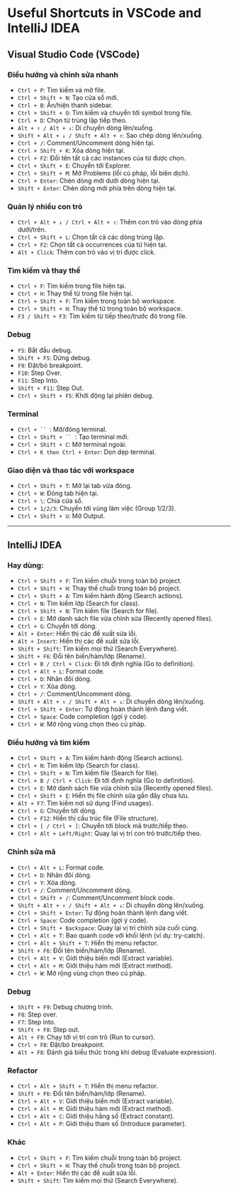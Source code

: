 # Useful Shortcuts in VSCode and IntelliJ IDEA
 
## Visual Studio Code (VSCode)
 
### Điều hướng và chỉnh sửa nhanh
- `Ctrl + P`: Tìm kiếm và mở file.
- `Ctrl + Shift + N`: Tạo cửa sổ mới.
- `Ctrl + B`: Ẩn/hiện thanh sidebar.
- `Ctrl + Shift + O`: Tìm kiếm và chuyển tới symbol trong file.
- `Ctrl + D`: Chọn từ trùng lặp tiếp theo.
- `Alt + ↑ / Alt + ↓`: Di chuyển dòng lên/xuống.
- `Shift + Alt + ↓ / Shift + Alt + ↑`: Sao chép dòng lên/xuống.
- `Ctrl + /`: Comment/Uncomment dòng hiện tại.
- `Ctrl + Shift + K`: Xóa dòng hiện tại.
- `Ctrl + F2`: Đổi tên tất cả các instances của từ được chọn.
- `Ctrl + Shift + E`: Chuyển tới Explorer.
- `Ctrl + Shift + M`: Mở Problems (lỗi cú pháp, lỗi biên dịch).
- `Ctrl + Enter`: Chèn dòng mới dưới dòng hiện tại.
- `Shift + Enter`: Chèn dòng mới phía trên dòng hiện tại.
 
### Quản lý nhiều con trỏ
- `Ctrl + Alt + ↓ / Ctrl + Alt + ↑`: Thêm con trỏ vào dòng phía dưới/trên.
- `Ctrl + Shift + L`: Chọn tất cả các dòng trùng lặp.
- `Ctrl + F2`: Chọn tất cả occurrences của từ hiện tại.
- `Alt + Click`: Thêm con trỏ vào vị trí được click.
 
### Tìm kiếm và thay thế
- `Ctrl + F`: Tìm kiếm trong file hiện tại.
- `Ctrl + H`: Thay thế từ trong file hiện tại.
- `Ctrl + Shift + F`: Tìm kiếm trong toàn bộ workspace.
- `Ctrl + Shift + H`: Thay thế từ trong toàn bộ workspace.
- `F3 / Shift + F3`: Tìm kiếm từ tiếp theo/trước đó trong file.
 
### Debug
- `F5`: Bắt đầu debug.
- `Shift + F5`: Dừng debug.
- `F9`: Đặt/bỏ breakpoint.
- `F10`: Step Over.
- `F11`: Step Into.
- `Shift + F11`: Step Out.
- `Ctrl + Shift + F5`: Khởi động lại phiên debug.
 
### Terminal
- `Ctrl + `` `: Mở/đóng terminal.
- `Ctrl + Shift + `` `: Tạo terminal mới.
- `Ctrl + Shift + C`: Mở terminal ngoài.
- `Ctrl + K then Ctrl + Enter`: Dọn dẹp terminal.
 
### Giao diện và thao tác với workspace
- `Ctrl + Shift + T`: Mở lại tab vừa đóng.
- `Ctrl + W`: Đóng tab hiện tại.
- `Ctrl + \`: Chia cửa sổ.
- `Ctrl + 1/2/3`: Chuyển tới vùng làm việc (Group 1/2/3).
- `Ctrl + Shift + U`: Mở Output.
 
---
 
## IntelliJ IDEA

### Hay dùng: 
- `Ctrl + Shift + F`: Tìm kiếm chuỗi trong toàn bộ project.
- `Ctrl + Shift + H`: Thay thế chuỗi trong toàn bộ project.
- `Ctrl + Shift + A`: Tìm kiếm hành động (Search actions).
- `Ctrl + N`: Tìm kiếm lớp (Search for class).
- `Ctrl + Shift + N`: Tìm kiếm file (Search for file).
- `Ctrl + E`: Mở danh sách file vừa chỉnh sửa (Recently opened files).
- `Ctrl + G`: Chuyển tới dòng.
- `Alt + Enter`: Hiển thị các đề xuất sửa lỗi.
- `Alt + Insert`: Hiển thị các đề xuất sửa lỗi.
- `Shift + Shift`: Tìm kiếm mọi thứ (Search Everywhere).
- `Shift + F6`: Đổi tên biến/hàm/lớp (Rename).
- `Ctrl + B / Ctrl + Click`: Đi tới định nghĩa (Go to definition).
- `Ctrl + Alt + L`: Format code.
- `Ctrl + D`: Nhân đôi dòng.
- `Ctrl + Y`: Xóa dòng.
- `Ctrl + /`: Comment/Uncomment dòng.
- `Shift + Alt + ↑ / Shift + Alt + ↓`: Di chuyển dòng lên/xuống.
- `Ctrl + Shift + Enter`: Tự động hoàn thành lệnh đang viết.
- `Ctrl + Space`: Code completion (gợi ý code).
- `Ctrl + W`: Mở rộng vùng chọn theo cú pháp.

### Điều hướng và tìm kiếm
- `Ctrl + Shift + A`: Tìm kiếm hành động (Search actions).
- `Ctrl + N`: Tìm kiếm lớp (Search for class).
- `Ctrl + Shift + N`: Tìm kiếm file (Search for file).
- `Ctrl + B / Ctrl + Click`: Đi tới định nghĩa (Go to definition).
- `Ctrl + E`: Mở danh sách file vừa chỉnh sửa (Recently opened files).
- `Ctrl + Shift + E`: Hiển thị file chỉnh sửa gần đây chưa lưu.
- `Alt + F7`: Tìm kiếm nơi sử dụng (Find usages).
- `Ctrl + G`: Chuyển tới dòng.
- `Ctrl + F12`: Hiển thị cấu trúc file (File structure).
- `Ctrl + [ / Ctrl + ]`: Chuyển tới block mã trước/tiếp theo.
- `Ctrl + Alt + Left/Right`: Quay lại vị trí con trỏ trước/tiếp theo.
 
### Chỉnh sửa mã
- `Ctrl + Alt + L`: Format code.
- `Ctrl + D`: Nhân đôi dòng.
- `Ctrl + Y`: Xóa dòng.
- `Ctrl + /`: Comment/Uncomment dòng.
- `Ctrl + Shift + /`: Comment/Uncomment block code.
- `Shift + Alt + ↑ / Shift + Alt + ↓`: Di chuyển dòng lên/xuống.
- `Ctrl + Shift + Enter`: Tự động hoàn thành lệnh đang viết.
- `Ctrl + Space`: Code completion (gợi ý code).
- `Ctrl + Shift + Backspace`: Quay lại vị trí chỉnh sửa cuối cùng.
- `Ctrl + Alt + T`: Bao quanh code với khối lệnh (ví dụ: try-catch).
- `Ctrl + Alt + Shift + T`: Hiển thị menu refactor.
- `Shift + F6`: Đổi tên biến/hàm/lớp (Rename).
- `Ctrl + Alt + V`: Giới thiệu biến mới (Extract variable).
- `Ctrl + Alt + M`: Giới thiệu hàm mới (Extract method).
- `Ctrl + W`: Mở rộng vùng chọn theo cú pháp.
 
### Debug
- `Shift + F9`: Debug chương trình.
- `F8`: Step over.
- `F7`: Step into.
- `Shift + F8`: Step out.
- `Alt + F9`: Chạy tới vị trí con trỏ (Run to cursor).
- `Ctrl + F8`: Đặt/bỏ breakpoint.
- `Alt + F8`: Đánh giá biểu thức trong khi debug (Evaluate expression).
 
### Refactor
- `Ctrl + Alt + Shift + T`: Hiển thị menu refactor.
- `Shift + F6`: Đổi tên biến/hàm/lớp (Rename).
- `Ctrl + Alt + V`: Giới thiệu biến mới (Extract variable).
- `Ctrl + Alt + M`: Giới thiệu hàm mới (Extract method).
- `Ctrl + Alt + C`: Giới thiệu hằng số (Extract constant).
- `Ctrl + Alt + P`: Giới thiệu tham số (Introduce parameter).
 
### Khác
- `Ctrl + Shift + F`: Tìm kiếm chuỗi trong toàn bộ project.
- `Ctrl + Shift + H`: Thay thế chuỗi trong toàn bộ project.
- `Alt + Enter`: Hiển thị các đề xuất sửa lỗi.
- `Shift + Shift`: Tìm kiếm mọi thứ (Search Everywhere).